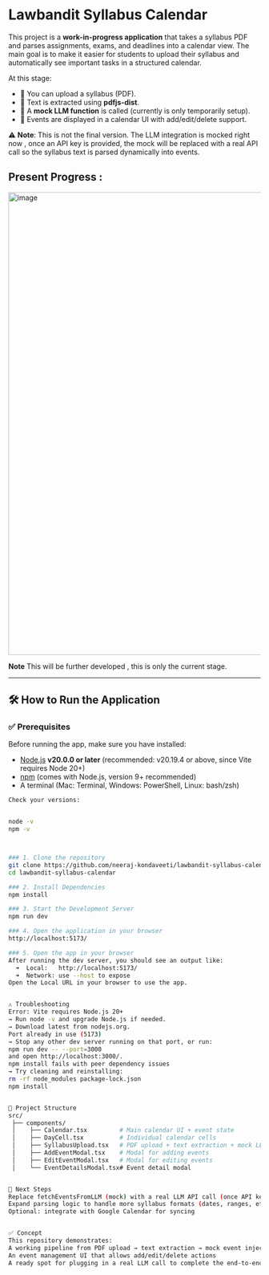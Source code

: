 # Lawbandit Syllabus Calendar  

This project is a **work-in-progress application** that takes a syllabus PDF and parses assignments, exams, and deadlines into a calendar view. The main goal is to make it easier for students to upload their syllabus and automatically see important tasks in a structured calendar.  

At this stage:  
- 📂 You can upload a syllabus (PDF).  
- 🧾 Text is extracted using **pdfjs-dist**.  
- 🤖 A **mock LLM function** is called (currently is only temporarily setup).  
- 📅 Events are displayed in a calendar UI with add/edit/delete support.  

⚠️ **Note**: This is not the final version. The LLM integration is mocked right now , once an API key is provided, the mock will be replaced with a real API call so the syllabus text is parsed dynamically into events.  

## Present Progress :
<img width="1462" height="922" alt="image" src="https://github.com/user-attachments/assets/84e70d9a-4ee6-49b5-bec5-677a1a2075f7" />

**Note** This will be further developed , this is only the current stage.


---

## 🛠️ How to Run the Application  

### ✅ Prerequisites  
Before running the app, make sure you have installed:  
- [Node.js](https://nodejs.org/) **v20.0.0 or later** (recommended: v20.19.4 or above, since Vite requires Node 20+)  
- [npm](https://www.npmjs.com/) (comes with Node.js, version 9+ recommended)  
- A terminal (Mac: Terminal, Windows: PowerShell, Linux: bash/zsh)  

```bash
Check your versions:  


node -v
npm -v



### 1. Clone the repository  
git clone https://github.com/neeraj-kondaveeti/lawbandit-syllabus-calendar.git
cd lawbandit-syllabus-calendar

### 2. Install Dependencies 
npm install

### 3. Start the Development Server 
npm run dev

### 4. Open the application in your browser 
http://localhost:5173/

### 5. Open the app in your browser
After running the dev server, you should see an output like:
  ➜  Local:   http://localhost:5173/
  ➜  Network: use --host to expose
Open the Local URL in your browser to use the app.


⚠️ Troubleshooting
Error: Vite requires Node.js 20+
→ Run node -v and upgrade Node.js if needed.
→ Download latest from nodejs.org.
Port already in use (5173)
→ Stop any other dev server running on that port, or run:
npm run dev -- --port=3000
and open http://localhost:3000/.
npm install fails with peer dependency issues
→ Try cleaning and reinstalling:
rm -rf node_modules package-lock.json
npm install


📂 Project Structure
src/
 ├── components/
 │    ├── Calendar.tsx         # Main calendar UI + event state
 │    ├── DayCell.tsx          # Individual calendar cells
 │    ├── SyllabusUpload.tsx   # PDF upload + text extraction + mock LLM call
 │    ├── AddEventModal.tsx    # Modal for adding events
 │    ├── EditEventModal.tsx   # Modal for editing events
 │    └── EventDetailsModal.tsx# Event detail modal


🔮 Next Steps
Replace fetchEventsFromLLM (mock) with a real LLM API call (once API key is available)
Expand parsing logic to handle more syllabus formats (dates, ranges, etc.)
Optional: integrate with Google Calendar for syncing


✅ Concept 
This repository demonstrates:
A working pipeline from PDF upload → text extraction → mock event injection into calendar
An event management UI that allows add/edit/delete actions
A ready spot for plugging in a real LLM call to complete the end-to-end flow






